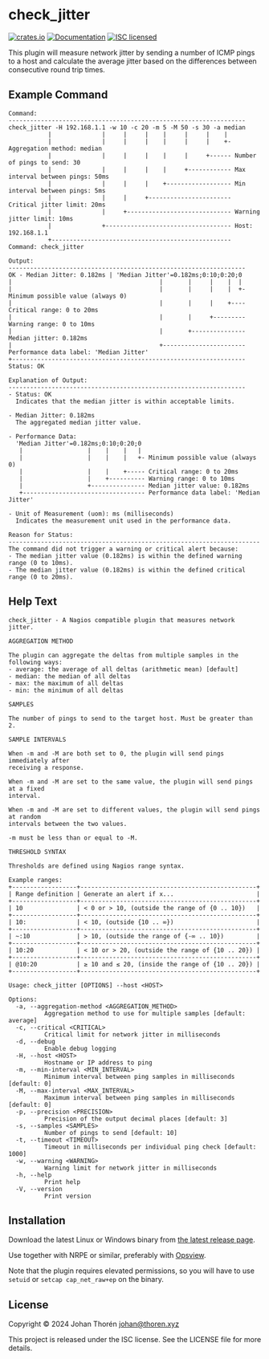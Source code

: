 # check_jitter

[![crates.io](https://img.shields.io/crates/v/check-jitter.svg)](https://crates.io/crates/check-jitter)
[![Documentation](https://docs.rs/check-jitter/badge.svg)](https://docs.rs/check-jitter)
[![ISC licensed](https://img.shields.io/crates/l/check-jitter.svg)](./LICENSE)

This plugin will measure network jitter by sending a number of ICMP pings to a
host and calculate the average jitter based on the differences between
consecutive round trip times.

## Example Command

``` text
Command:
------------------------------------------------------------------
check_jitter -H 192.168.1.1 -w 10 -c 20 -m 5 -M 50 -s 30 -a median
           |              |     |     |    |     |     |    |
           |              |     |     |    |     |     |    +- Aggregation method: median
           |              |     |     |    |     |     +------ Number of pings to send: 30
           |              |     |     |    |     +------------ Max interval between pings: 50ms
           |              |     |     |    +------------------ Min interval between pings: 5ms
           |              |     |     +----------------------- Critical jitter limit: 20ms
           |              |     +----------------------------- Warning jitter limit: 10ms
           |              +----------------------------------- Host: 192.168.1.1
           +-------------------------------------------------- Command: check_jitter

Output:
------------------------------------------------------------------
OK - Median Jitter: 0.182ms | 'Median Jitter'=0.182ms;0:10;0:20;0
|                                         |       |     |    |  |
|                                         |       |     |    |  +- Minimum possible value (always 0)
|                                         |       |     |    +---- Critical range: 0 to 20ms
|                                         |       |     +--------- Warning range: 0 to 10ms
|                                         |       +--------------- Median jitter: 0.182ms
|                                         +----------------------- Performance data label: 'Median Jitter'
+----------------------------------------------------------------- Status: OK

Explanation of Output:
------------------------------------------------------------------
- Status: OK
  Indicates that the median jitter is within acceptable limits.

- Median Jitter: 0.182ms
  The aggregated median jitter value.

- Performance Data:
  'Median Jitter'=0.182ms;0:10;0:20;0
   |                  |    |    |   |
   |                  |    |    |   +- Minimum possible value (always 0)
   |                  |    |    +----- Critical range: 0 to 20ms
   |                  |    +---------- Warning range: 0 to 10ms
   |                  +--------------- Median jitter value: 0.182ms
   +---------------------------------- Performance data label: 'Median Jitter'

- Unit of Measurement (uom): ms (milliseconds)
  Indicates the measurement unit used in the performance data.

Reason for Status:
----------------------------------------------------------------------
The command did not trigger a warning or critical alert because:
- The median jitter value (0.182ms) is within the defined warning range (0 to 10ms).
- The median jitter value (0.182ms) is within the defined critical range (0 to 20ms).
```

## Help Text

``` text
check_jitter - A Nagios compatible plugin that measures network jitter.

AGGREGATION METHOD

The plugin can aggregate the deltas from multiple samples in the following ways:
- average: the average of all deltas (arithmetic mean) [default]
- median: the median of all deltas
- max: the maximum of all deltas
- min: the minimum of all deltas

SAMPLES

The number of pings to send to the target host. Must be greater than 2.

SAMPLE INTERVALS

When -m and -M are both set to 0, the plugin will send pings immediately after
receiving a response.

When -m and -M are set to the same value, the plugin will send pings at a fixed
interval.

When -m and -M are set to different values, the plugin will send pings at random
intervals between the two values.

-m must be less than or equal to -M.

THRESHOLD SYNTAX

Thresholds are defined using Nagios range syntax.

Example ranges:
+------------------+-------------------------------------------------+
| Range definition | Generate an alert if x...                       |
+------------------+-------------------------------------------------+
| 10               | < 0 or > 10, (outside the range of {0 .. 10})   |
+------------------+-------------------------------------------------+
| 10:              | < 10, (outside {10 .. ∞})                       |
+------------------+-------------------------------------------------+
| ~:10             | > 10, (outside the range of {-∞ .. 10})         |
+------------------+-------------------------------------------------+
| 10:20            | < 10 or > 20, (outside the range of {10 .. 20}) |
+------------------+-------------------------------------------------+
| @10:20           | ≥ 10 and ≤ 20, (inside the range of {10 .. 20}) |
+------------------+-------------------------------------------------+

Usage: check_jitter [OPTIONS] --host <HOST>

Options:
  -a, --aggregation-method <AGGREGATION_METHOD>
          Aggregation method to use for multiple samples [default: average]
  -c, --critical <CRITICAL>
          Critical limit for network jitter in milliseconds
  -d, --debug
          Enable debug logging
  -H, --host <HOST>
          Hostname or IP address to ping
  -m, --min-interval <MIN_INTERVAL>
          Minimum interval between ping samples in milliseconds [default: 0]
  -M, --max-interval <MAX_INTERVAL>
          Maximum interval between ping samples in milliseconds [default: 0]
  -p, --precision <PRECISION>
          Precision of the output decimal places [default: 3]
  -s, --samples <SAMPLES>
          Number of pings to send [default: 10]
  -t, --timeout <TIMEOUT>
          Timeout in milliseconds per individual ping check [default: 1000]
  -w, --warning <WARNING>
          Warning limit for network jitter in milliseconds
  -h, --help
          Print help
  -V, --version
          Print version
```

## Installation

Download the latest Linux or Windows binary from [the latest release
page](https://github.com/johanthoren/check_jitter/releases/latest).

Use together with NRPE or similar, preferably with
[Opsview](https://www.itrsgroup.com/products/infrastructure-monitoring).

Note that the plugin requires elevated permissions, so you will have to use
`setuid` or `setcap cap_net_raw+ep` on the binary.

## License

Copyright © 2024 Johan Thorén <johan@thoren.xyz>

This project is released under the ISC license. See the LICENSE file for more
details.
